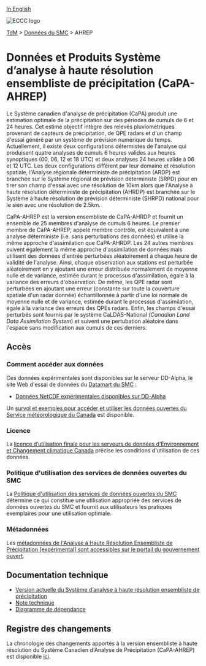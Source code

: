 [In English](readme_hrepa_en.md)

![ECCC logo](../../img_eccc-logo.png)

[TdM](../../readme_fr.md) > [Données du SMC](../readme_fr.md) > AHREP

# Données et Produits Système d’analyse à haute résolution ensembliste de précipitation (CaPA-AHREP)

Le Système canadien d'analyse de précipitation (CaPA) produit une estimation optimale de la précipitation sur des périodes de cumuls de 6 et 24 heures. Cet estimé objectif intègre des relevés pluviométriques provenant de capteurs de précipitation, de QPE radars et d'un champ d'essai généré par un système de prévision numérique du temps. Actuellement, il existe deux configurations détermistes de l'analyse qui produisent quatre analyses de cumuls 6 heures valides aux heures synoptiques (00, 06, 12 et 18 UTC) et deux analyses 24 heures valide à 06 et 12 UTC. Les deux configurations diffèrent par leur domaine et résolution spatiale, l'Analyse régionale déterministe de précipitation (ARDP) est branchée sur le Système régional de prévision déterministe (SRPD) pour en tirer son champ d'essai avec une résolution de 10km alors que l'Analyse à haute résolution déterministe de précipitation (AHRDP) est branchée sur le Système à haute résolution de prévision déterministe (SHRPD) national pour le sien avec une résolution de 2.5km.

CaPA-AHREP est la version ensembliste de CaPA-AHRDP et fournit un ensemble de 25 membres d'analyse de cumuls 6 heures. Le premier membre de CaPA-AHREP, appelé membre contrôle, est équivalent à une analyse déterministe (i.e. sans perturbations des données) et utilise la même approche d'assimilation que CaPA-AHRDP. Les 24 autres membres suivent également la même approche d'assimilation de données mais utilisent des données d'entrée perturbées aléatoirement à chaque heure de validité de l'analyse. Ainsi, chaque observation aux stations est perturbée aléatoirement en y ajoutant une erreur distribuée normalement de moyenne nulle et de variance, estimée durant le processus d'assimilation, égale à la variance des erreurs d'observation. De même, les QPE radar sont perturbées en ajoutant une erreur (constante sur toute la couverture spatiale d'un radar donnée) échantillonnée à partir d'une loi normale de moyenne nulle et de variance, estimée durant le processus d'assimilation, égale à la variance des erreurs des QPEs radars. Enfin, les champs d'essai perturbés sont fournis par le système CaLDAS-National (*Canadian Land Data Assimilation System*) et suivent une pertubation aléatoire dans l'espace sans modification aux cumuls de ces derniers.


## Accès

### Comment accéder aux données

Ces données expérimentales sont disponibles sur le serveur DD-Alpha, le site Web d'essai de données du [Datamart du SMC](../../msc-datamart/readme_fr.md) :

* [Données NetCDF expérimentales disponibles sur DD-Alpha](readme_hrepa-datamart_fr.md) 

Un [survol et exemples pour accéder et utiliser les données ouvertes du Service météorologique du Canada](../../usage/readme_fr.md) est disponible.

### Licence

La [licence d’utilisation finale pour les serveurs de données d’Environnement et Changement climatique Canada](../../licence/readme_fr.md) précise les conditions d'utilisation de ces données.

### Politique d'utilisation des services de données ouvertes du SMC

La [Politique d'utilisation des services de données ouvertes du SMC](../../usage-policy/readme_fr.md) détermine ce qui constitue une utilisation appropriée des services de données ouvertes du SMC et fournit aux utilisateurs les pratiques exemplaires pour une utilisation optimale.

### Métadonnées
 
Les [métadonnées de l'Analyse à Haute Résolution Ensembliste de Précipitation [expérimental] sont accessibles sur le portail du gouvernement ouvert](https://open.canada.ca/data/fr/dataset/62c5f03f-8f03-466a-960a-88fbc5882c11).

## Documentation technique

* [Version actuelle du Système d’analyse à haute résolution ensembliste de précipitation](https://collaboration.cmc.ec.gc.ca/cmc/CMOI/product_guide/docs/tech_specifications/tech_specifications_HREPA_f.pdf)
* [Note technique](https://collaboration.cmc.ec.gc.ca/cmc/CMOI/product_guide/docs/tech_notes/technote_capa_hrepa_f.pdf)
* [Diagramme de dépendance](https://collaboration.cmc.ec.gc.ca/cmc/cmos/public_doc/msc-data/nwep-dependency-diagrams/system_NSRPS-HREPA_fr.svg)

## Registre des changements 

La chronologie des changements apportés à la version ensembliste à haute résolution du Système Canadien d'Analyse de Précipitation (CaPA-AHREP) est disponible [ici](changelog_hrepa_fr.md).
